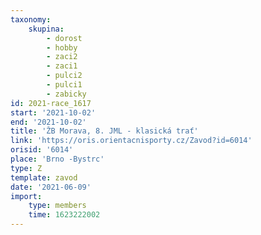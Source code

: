 ```yaml
---
taxonomy:
    skupina:
        - dorost
        - hobby
        - zaci2
        - zaci1
        - pulci2
        - pulci1
        - zabicky
id: 2021-race_1617
start: '2021-10-02'
end: '2021-10-02'
title: 'ŽB Morava, 8. JML - klasická trať'
link: 'https://oris.orientacnisporty.cz/Zavod?id=6014'
orisid: '6014'
place: 'Brno -Bystrc'
type: Z
template: zavod
date: '2021-06-09'
import:
    type: members
    time: 1623222002
---
```


